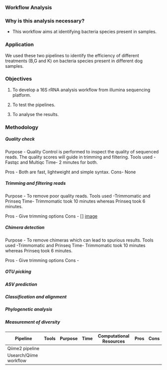 ### Workflow Analysis

### Why is this analysis necessary?
- This workflow aims at identifying bacteria species present in samples.

### Application
We used these two pipelines to identify the efficiency of different treatments (B,G and K) on bacteria species present in different dog samples.

### Objectives
1. To develop a 16S rRNA  analysis workflow from illumina sequencing platform.

2. To test the pipelines.
3. To analyse the results.

### Methodology

##### Quality check
Purpose - Quality Control is performed to inspect the quality of sequenced reads. The quality scores will guide in trimming and filtering.
Tools used -Fastqc and Multiqc 
Time- 2 minutes for both.

Pros - Both are fast, lightweight and simple syntax.
Cons- None


#####  Trimming and filtering reads
Purpose - To remove poor quality reads.
Tools used -Trimmomatic and Prinseq 
Time- Trimmomatic took 10 minutes whereas Prinseq took 6 minutes.

Pros - Give trimming options
Cons - 
[<img src="images/key.png">]
[image](images/key.png)



#####  Chimera detection
Purpose - To remove chimeras which can lead to spurious results.
Tools used -Trimmomatic and Prinseq 
Time- Trimmomatic took 10 minutes whereas Prinseq took 6 minutes.

Pros - Give trimming options
Cons - 
#####  OTU picking
#####  ASV prediction
#####  Classification and alignment
#####  Phylogenetic analysis
#####  Measurement of diversity

|Pipeline | Tools| Purpose | Time | Computational Resources | Pros | Cons
| --------------- |--------------- |--------------- | --------------- |--------------- |--------------- |--------------- |
|Qiime2 pipeline | | | | | | |
| Usearch/Qiime workflow| | | | | | |
